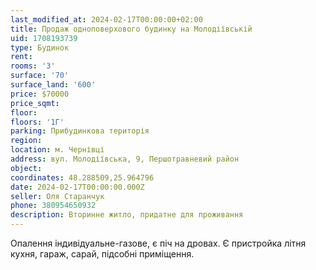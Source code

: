 ```yaml
---
last_modified_at: 2024-02-17T00:00:00+02:00
title: Продаж одноповерхового будинку на Молодіївській
uid: 1708193739
type: Будинок
rent:
rooms: '3'
surface: '70'
surface_land: '600'
price: $70000
price_sqmt:
floor:
floors: '1Г'
parking: Прибудинкова територія
region:
location: м. Чернівці
address: вул. Молодіївська, 9, Першотравневий район
object:
coordinates: 48.288509,25.964796
date: 2024-02-17T00:00:00.000Z
seller: Оля Старанчук
phone: 380954650932
description: Вторинне житло, придатне для проживання
---
```


Опалення індивідуальне-газове, є піч на дровах. Є пристройка літня кухня, гараж, сарай, підсобні приміщення.
